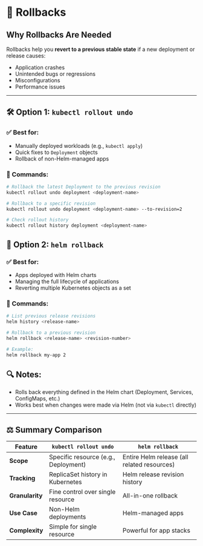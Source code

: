 # 🔁 Rollbacks

## Why Rollbacks Are Needed
Rollbacks help you **revert to a previous stable state** if a new deployment or release causes:
- Application crashes
- Unintended bugs or regressions
- Misconfigurations
- Performance issues

---

## 🛠️ Option 1: `kubectl rollout undo`

### ✅ Best for:
- Manually deployed workloads (e.g., `kubectl apply`)
- Quick fixes to `Deployment` objects
- Rollback of non-Helm-managed apps

### 🔧 Commands:
```bash
# Rollback the latest Deployment to the previous revision
kubectl rollout undo deployment <deployment-name>

# Rollback to a specific revision
kubectl rollout undo deployment <deployment-name> --to-revision=2

# Check rollout history
kubectl rollout history deployment <deployment-name>
```

## 🎩 Option 2: `helm rollback`

### ✅ Best for:
- Apps deployed with Helm charts
- Managing the full lifecycle of applications
- Reverting multiple Kubernetes objects as a set

### 🔧 Commands:
```bash
# List previous release revisions
helm history <release-name>

# Rollback to a previous revision
helm rollback <release-name> <revision-number>

# Example:
helm rollback my-app 2
```
## 🔍 Notes:

- Rolls back everything defined in the Helm chart (Deployment, Services, ConfigMaps, etc.)
- Works best when changes were made via Helm (not via `kubectl` directly)

---

## ⚖️ Summary Comparison

| Feature        | `kubectl rollout undo`             | `helm rollback`                                |
|----------------|------------------------------------|-------------------------------------------------|
| **Scope**      | Specific resource (e.g., Deployment) | Entire Helm release (all related resources)     |
| **Tracking**   | ReplicaSet history in Kubernetes   | Helm release revision history                   |
| **Granularity**| Fine control over single resource  | All-in-one rollback                             |
| **Use Case**   | Non-Helm deployments               | Helm-managed apps                               |
| **Complexity** | Simple for single resource         | Powerful for app stacks                         |

